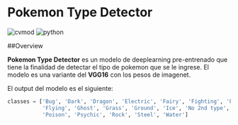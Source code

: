 # Pokemon Type Detector

![cvmod](https://img.shields.io/static/v1.svg?label=version&message=v1.0&color=green)  ![python](https://img.shields.io/static/v1.svg?label=python&message=3.7&color=blue)

##Overview

**Pokemon Type Detector** es un modelo de deeplearning pre-entrenado que tiene la finalidad de detectar el tipo de pokemon que se le ingrese.
El modelo es una variante del **VGG16** con los pesos de imagenet. 

El output del modelo es el siguiente: 
```python
classes = ['Bug', 'Dark', 'Dragon', 'Electric', 'Fairy', 'Fighting', 'Fire',
           'Flying', 'Ghost', 'Grass', 'Ground', 'Ice', 'No 2nd type', 'Normal',
           'Poison', 'Psychic', 'Rock', 'Steel', 'Water']
```
